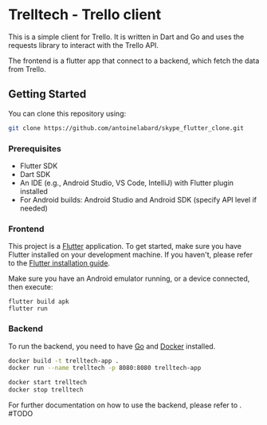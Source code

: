 # Trelltech - Trello client

This is a simple client for Trello. It is written in Dart and Go and uses the requests library to interact with the
Trello API.

The frontend is a flutter app that connect to a backend, which fetch the data from Trello.

## Getting Started

You can clone this repository using:

```bash
git clone https://github.com/antoinelabard/skype_flutter_clone.git 
```

### Prerequisites

- Flutter SDK
- Dart SDK
- An IDE (e.g., Android Studio, VS Code, IntelliJ) with Flutter plugin installed
- For Android builds: Android Studio and Android SDK (specify API level if needed)

### Frontend

This project is a [Flutter](https://flutter.dev/) application. To get started, make sure you have Flutter installed on
your development machine. If you haven't, please refer to
the [Flutter installation guide](https://flutter.dev/docs/get-started/install).

Make sure you have an Android emulator running, or a device connected, then execute:

```
flutter build apk
flutter run
```

### Backend

To run the backend, you need to have [Go](https://go.dev/) and [Docker](https://www.docker.com/) installed.

```bash
docker build -t trelltech-app .
docker run --name trelltech -p 8080:8080 trelltech-app

docker start trelltech
docker stop trelltech
```

For further documentation on how to use the backend, please refer to . #TODO
